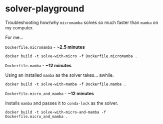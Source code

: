 # solver-playground

Troubleshooting how/why `micromamba` solves so much faster than `mamba` on my computer.

For me...

`Dockerfile.micromamba` - **~2.5 minutes**

```shell
docker build -t solve-with-micro -f Dockerfile.micromamba .
```

`Dockerfile.mamba` - **~12 minutes**

Using an installed `mamba` as the solver takes... awhile.

```shell
docker build -t solve-with-mamba -f Dockerfile.mamba .
```

`Dockerfile.micro_and_mamba` - **~12 minutes**

Installs `mamba` and passes it to `conda-lock` as the solver.

```shell
docker build -t solve-with-micro-and-mamba -f Dockerfile.micro_and_mamba .
```
